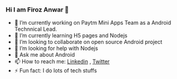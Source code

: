 ### Hi I am Firoz Anwar 👋

<!--
**firozanawar/firozanawar** is a ✨ _special_ ✨ repository because its `README.md` (this file) appears on your GitHub profile.

Here are some ideas to get you started:-->

- 🔭 I’m currently working on Paytm Mini Apps Team as a Android Technnical Lead.
- 🌱 I’m currently learning H5 pages and Nodejs
- 👯 I’m looking to collaborate on open source Android project
- 🤔 I’m looking for help with Nodejs
- 💬 Ask me about Android
- 📫 How to reach me:  [Linkedin](https://www.linkedin.com/in/firozanwar/) , [Twitter](https://twitter.com/firozanawar)
- ⚡ Fun fact: I do lots of tech stuffs
<!-- - 😄 Pronouns: ... -->
